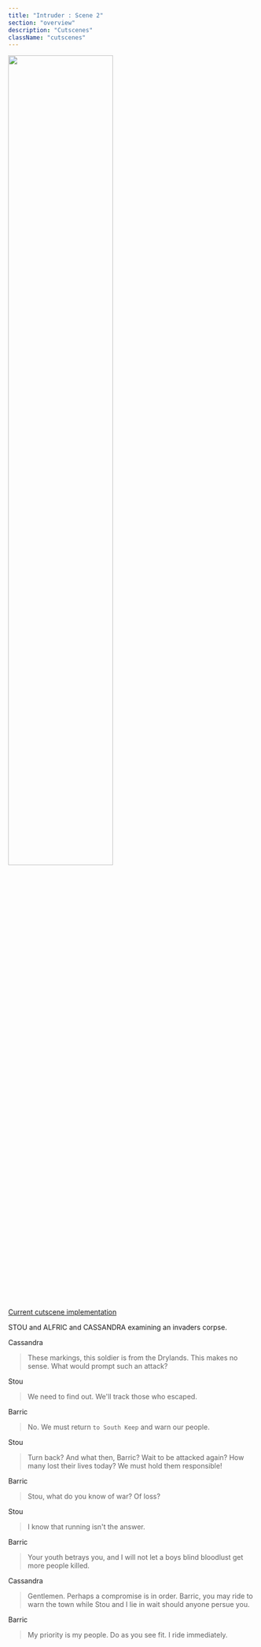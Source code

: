 ```yaml
---
title: "Intruder : Scene 2"
section: "overview"
description: "Cutscenes"
className: "cutscenes"
---
```


<img src="/images/wiki/cutscenes/02_Afterbattle_03.jpg?raw=1" width="65%" />

[Current cutscene implementation](https://dl.dropboxusercontent.com/content_link/As6XTfH1BKSNsNha3a35JlnD5AkPifs7IGi8aXZkDLnHyQSIQE9CVb1fEmBiLM3i/file)

STOU and ALFRIC and CASSANDRA examining an invaders corpse.

<div class="container">
<div class="cassandraBubble bubble"><p class="bubble">Cassandra</p></div>
<blockquote>These markings, this soldier is from the Drylands. This makes no sense. What would prompt such an attack?</blockquote>
</div>

<div class="container">
<div class="stouBubble bubble"><p class="bubble">Stou</p></div>
<blockquote>We need to find out. We'll track those who escaped.</blockquote>
</div>
 
<div class="container">
<div class="barricBubble bubble"><p class="bubble">Barric</p></div>
<blockquote>No. We must return <code>to South Keep</code> and warn our people.</blockquote>
</div>

<div class="container">
<div class="stouBubble bubble"><p class="bubble">Stou</p></div>
<blockquote>Turn back? And what then, Barric? Wait to be attacked again? How many lost their lives today? We must hold them responsible!</blockquote>
</div>

<div class="container">
<div class="barricBubble bubble"><p class="bubble">Barric</p></div>
<blockquote>Stou, what do you know of war? Of loss?</blockquote>
</div>

<div class="container">
<div class="stouBubble bubble"><p class="bubble">Stou</p></div>
<blockquote>I know that running isn't the answer.</blockquote>
</div>

<div class="container">
<div class="barricBubble bubble"><p class="bubble">Barric</p></div>
<blockquote>Your youth betrays you, and I will not let a boys blind bloodlust get more people killed.</blockquote>
</div>

<div class="container">
<div class="cassandraBubble bubble"><p class="bubble">Cassandra</p></div>
<blockquote>Gentlemen. Perhaps a compromise is in order. Barric, you may ride to warn the town while Stou and I lie in wait should anyone persue you.</blockquote>
</div>

<div class="container">
<div class="barricBubble bubble"><p class="bubble">Barric</p></div>
<blockquote>My priority is my people. Do as you see fit. I ride immediately.</blockquote>
</div>